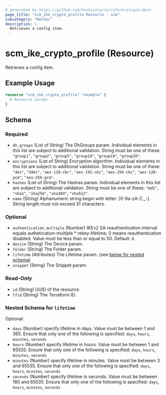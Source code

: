 ```yaml
---
# generated by https://github.com/hashicorp/terraform-plugin-docs
page_title: "scm_ike_crypto_profile Resource - scm"
subcategory: "NetSec"
description: |-
  Retrieves a config item.
---
```


# scm_ike_crypto_profile (Resource)

Retrieves a config item.

## Example Usage

```terraform
resource "scm_ike_crypto_profile" "example" {
  # Resource params
}
```

<!-- schema generated by tfplugindocs -->
## Schema

### Required

- `dh_groups` (List of String) The DhGroups param. Individual elements in this list are subject to additional validation. String must be one of these: `"group1"`, `"group2"`, `"group5"`, `"group14"`, `"group19"`, `"group20"`.
- `encryptions` (List of String) Encryption algorithm. Individual elements in this list are subject to additional validation. String must be one of these: `"des"`, `"3des"`, `"aes-128-cbc"`, `"aes-192-cbc"`, `"aes-256-cbc"`, `"aes-128-gcm"`, `"aes-256-gcm"`.
- `hashes` (List of String) The Hashes param. Individual elements in this list are subject to additional validation. String must be one of these: `"md5"`, `"sha1"`, `"sha256"`, `"sha384"`, `"sha512"`.
- `name` (String) Alphanumeric string begin with letter: [0-9a-zA-Z._-]. String length must not exceed 31 characters.

### Optional

- `authentication_multiple` (Number) IKEv2 SA reauthentication interval equals authetication-multiple * rekey-lifetime; 0 means reauthentication disabled. Value must be less than or equal to 50. Default: `0`.
- `device` (String) The Device param.
- `folder` (String) The Folder param.
- `lifetime` (Attributes) The Lifetime param. (see [below for nested schema](#nestedatt--lifetime))
- `snippet` (String) The Snippet param.

### Read-Only

- `id` (String) UUID of the resource.
- `tfid` (String) The Terraform ID.

<a id="nestedatt--lifetime"></a>
### Nested Schema for `lifetime`

Optional:

- `days` (Number) specify lifetime in days. Value must be between 1 and 365. Ensure that only one of the following is specified: `days`, `hours`, `minutes`, `seconds`
- `hours` (Number) specify lifetime in hours. Value must be between 1 and 65535. Ensure that only one of the following is specified: `days`, `hours`, `minutes`, `seconds`
- `minutes` (Number) specify lifetime in minutes. Value must be between 3 and 65535. Ensure that only one of the following is specified: `days`, `hours`, `minutes`, `seconds`
- `seconds` (Number) specify lifetime in seconds. Value must be between 180 and 65535. Ensure that only one of the following is specified: `days`, `hours`, `minutes`, `seconds`
